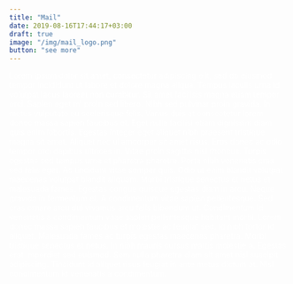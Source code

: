 ```yaml
---
title: "Mail"
date: 2019-08-16T17:44:17+03:00
draft: true
image: "/img/mail_logo.png"
button: "see more"
---
```

<span style="color:white;">
Lorem ipsum dolor sit amet, consectetur adipiscing elit, sed do eiusmod tempor incididunt ut labore et dolore magna aliqua. Tempus iaculis urna id volutpat lacus laoreet non curabitur. Sit amet facilisis magna etiam tempor orci. Sapien eget mi proin sed libero. Nibh sed pulvinar proin gravida. In metus vulputate eu scelerisque felis. Varius duis at consectetur lorem donec massa sapien faucibus et. Eget nulla facilisi etiam dignissim diam quis enim lobortis. Egestas integer eget aliquet nibh praesent tristique magna sit amet. Aliquet nec ullamcorper sit amet risus. Eros donec ac odio tempor orci dapibus ultrices in. Vitae proin sagittis nisl rhoncus. Turpis egestas sed tempus urna et pharetra pharetra. Porta nibh venenatis cras sed felis eget.</span>

<span style="color:white">
Ac tincidunt vitae semper quis. Odio ut enim blandit volutpat maecenas volutpat blandit aliquam. Morbi tristique senectus et netus et malesuada fames. Egestas congue quisque egestas diam in arcu. Neque gravida in fermentum et. A condimentum vitae sapien pellentesque. Sed cras ornare arcu dui vivamus arcu felis bibendum ut. Condimentum id venenatis a condimentum vitae sapien pellentesque habitant morbi. Lorem donec massa sapien faucibus et molestie ac feugiat sed. Id nibh tortor id aliquet. Malesuada fames ac turpis egestas maecenas pharetra. Morbi tristique senectus et netus. In nibh mauris cursus mattis molestie a. Egestas erat imperdiet sed euismod. Sem nulla pharetra diam sit amet nisl suscipit adipiscing. Tincidunt id aliquet risus feugiat in ante metus dictum at. Nisl condimentum id venenatis a condimentum.</span>